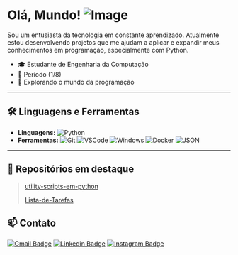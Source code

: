 
# Olá, Mundo! ![Image](https://github.com/user-attachments/assets/b97ad4e5-0e49-45fd-ab52-66b7d6a6a738)

Sou um entusiasta da tecnologia em constante aprendizado. Atualmente estou desenvolvendo projetos que me ajudam a aplicar e expandir meus conhecimentos em programação, especialmente com Python.
- 🎓 Estudante de Engenharia da Computação    
- 🔰 Período (1/8)      
- 🧭 Explorando o mundo da programação
---

## 🛠️ Linguagens e Ferramentas

- **Linguagens:** 
![Python](https://img.shields.io/badge/Python-blue?style=flat-square&logo=python&logoColor=white)
- **Ferramentas:** 
![Git](https://img.shields.io/badge/-Git-F05032?style=flat-square&logo=git&logoColor=white) 
![VSCode](https://img.shields.io/badge/-VSCode-0085D1?style=flat-square&logo=visual-studio-code&logoColor=white) 
![Windows](https://img.shields.io/badge/-Windows-00ADEF?style=flat-square&logo=windows&logoColor=white) 
![Docker](https://img.shields.io/badge/-Docker-46a2f1?style=flat-square&logo=docker&logoColor=white)
![JSON](https://img.shields.io/badge/JSON-white?style=flat-square&logo=JSON&logoColor=black)


---

## 📂 Repositórios em destaque

> [utility-scripts-em-python](https://github.com/pedrolucasfonseca/utility-scripts-em-python)
>
> [Lista-de-Tarefas](https://github.com/pedrolucasfonseca/Lista-de-Tarefas)

## 📫 Contato

[![Gmail Badge](https://img.shields.io/badge/gmail-red?style=for-the-badge&logo=gmail&logoColor=white&link=mailto:pedrolucasfonseca98@gmail.com)](mailto:pedrolucasfonseca98@gmail.com)
[![Linkedin Badge](https://img.shields.io/badge/Linkedin-blue?style=for-the-badge&logo=Linkedin&logoColor=white&link=https%3A%2F%2Fwww.linkedin.com%2Fin%2Fpedro-lucas-fonseca-vieira-78a90a376)](https://www.linkedin.com/in/pedro-lucas-fonseca-vieira-78a90a376)
[![Instagram Badge](https://img.shields.io/badge/Instagram-E4405F?style=for-the-badge&logo=Instagram&logoColor=white&link=https%3A%2F%2Fwww.instagram.com%2Fpedrolucas.fv)](https://www.instagram.com/pedrolucas.fv)

